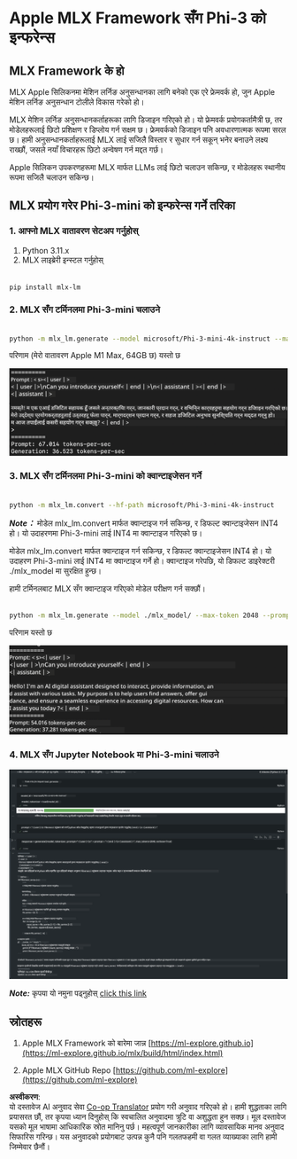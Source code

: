 <!--
CO_OP_TRANSLATOR_METADATA:
{
  "original_hash": "dcb656f3d206fc4968e236deec5d4384",
  "translation_date": "2025-07-17T10:05:34+00:00",
  "source_file": "md/03.FineTuning/03.Inference/MLX_Inference.md",
  "language_code": "ne"
}
-->
# **Apple MLX Framework सँग Phi-3 को इन्फरेन्स**

## **MLX Framework के हो**

MLX Apple सिलिकनमा मेशिन लर्निङ अनुसन्धानका लागि बनेको एक एरे फ्रेमवर्क हो, जुन Apple मेशिन लर्निङ अनुसन्धान टोलीले विकास गरेको हो।

MLX मेशिन लर्निङ अनुसन्धानकर्ताहरूका लागि डिजाइन गरिएको हो। यो फ्रेमवर्क प्रयोगकर्तामैत्री छ, तर मोडेलहरूलाई छिटो प्रशिक्षण र डिप्लोय गर्न सक्षम छ। फ्रेमवर्कको डिजाइन पनि अवधारणात्मक रूपमा सरल छ। हामी अनुसन्धानकर्ताहरूलाई MLX लाई सजिलै विस्तार र सुधार गर्न सकून् भनेर बनाउने लक्ष्य राख्छौं, जसले नयाँ विचारहरू छिटो अन्वेषण गर्न मद्दत गर्छ।

Apple सिलिकन उपकरणहरूमा MLX मार्फत LLMs लाई छिटो चलाउन सकिन्छ, र मोडेलहरू स्थानीय रूपमा सजिलै चलाउन सकिन्छ।

## **MLX प्रयोग गरेर Phi-3-mini को इन्फरेन्स गर्ने तरिका**

### **1. आफ्नो MLX वातावरण सेटअप गर्नुहोस्**

1. Python 3.11.x
2. MLX लाइब्रेरी इन्स्टल गर्नुहोस्

```bash

pip install mlx-lm

```

### **2. MLX सँग टर्मिनलमा Phi-3-mini चलाउने**

```bash

python -m mlx_lm.generate --model microsoft/Phi-3-mini-4k-instruct --max-token 2048 --prompt  "<|user|>\nCan you introduce yourself<|end|>\n<|assistant|>"

```

परिणाम (मेरो वातावरण Apple M1 Max, 64GB छ) यस्तो छ

![Terminal](../../../../../translated_images/01.5cf57df8f7407cf9281c0237f4e69c3728b8817253aad0835d14108b07c83c88.ne.png)

### **3. MLX सँग टर्मिनलमा Phi-3-mini को क्वान्टाइजेसन गर्ने**

```bash

python -m mlx_lm.convert --hf-path microsoft/Phi-3-mini-4k-instruct

```

***Note：*** मोडेल mlx_lm.convert मार्फत क्वान्टाइज गर्न सकिन्छ, र डिफल्ट क्वान्टाइजेसन INT4 हो। यो उदाहरणमा Phi-3-mini लाई INT4 मा क्वान्टाइज गरिएको छ।

मोडेल mlx_lm.convert मार्फत क्वान्टाइज गर्न सकिन्छ, र डिफल्ट क्वान्टाइजेसन INT4 हो। यो उदाहरण Phi-3-mini लाई INT4 मा क्वान्टाइज गर्ने हो। क्वान्टाइज गरेपछि, यो डिफल्ट डाइरेक्टरी ./mlx_model मा सुरक्षित हुन्छ।

हामी टर्मिनलबाट MLX सँग क्वान्टाइज गरिएको मोडेल परीक्षण गर्न सक्छौं।

```bash

python -m mlx_lm.generate --model ./mlx_model/ --max-token 2048 --prompt  "<|user|>\nCan you introduce yourself<|end|>\n<|assistant|>"

```

परिणाम यस्तो छ

![INT4](../../../../../translated_images/02.7b188681a8eadbc111aba8d8006e4b3671788947a99a46329261e169dd2ec29f.ne.png)

### **4. MLX सँग Jupyter Notebook मा Phi-3-mini चलाउने**

![Notebook](../../../../../translated_images/03.b9705a3a5aaa89f9eb0ca04c1a4565dfe4a5e8cc68604227d2eab149fef1d3c7.ne.png)

***Note:*** कृपया यो नमुना पढ्नुहोस् [click this link](../../../../../code/03.Inference/MLX/MLX_DEMO.ipynb)

## **स्रोतहरू**

1. Apple MLX Framework को बारेमा जान्न [https://ml-explore.github.io](https://ml-explore.github.io/mlx/build/html/index.html)

2. Apple MLX GitHub Repo [https://github.com/ml-explore](https://github.com/ml-explore)

**अस्वीकरण**:  
यो दस्तावेज AI अनुवाद सेवा [Co-op Translator](https://github.com/Azure/co-op-translator) प्रयोग गरी अनुवाद गरिएको हो। हामी शुद्धताका लागि प्रयासरत छौं, तर कृपया ध्यान दिनुहोस् कि स्वचालित अनुवादमा त्रुटि वा अशुद्धता हुन सक्छ। मूल दस्तावेज यसको मूल भाषामा आधिकारिक स्रोत मानिनु पर्छ। महत्वपूर्ण जानकारीका लागि व्यावसायिक मानव अनुवाद सिफारिस गरिन्छ। यस अनुवादको प्रयोगबाट उत्पन्न कुनै पनि गलतफहमी वा गलत व्याख्याका लागि हामी जिम्मेवार छैनौं।